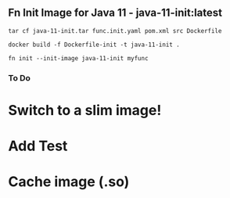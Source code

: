 ## Fn Init Image for Java 11 - java-11-init:latest

`tar cf java-11-init.tar func.init.yaml pom.xml src Dockerfile`

`docker build -f Dockerfile-init -t java-11-init .`

`fn init --init-image java-11-init myfunc`


### To Do

# Switch to a slim image!

# Add Test

# Cache image (.so)
